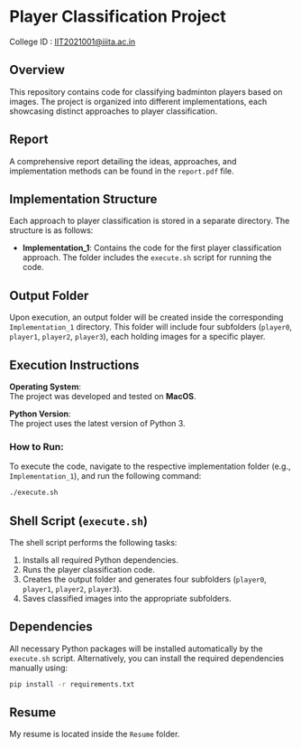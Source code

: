 
# Player Classification Project

College ID : IIT2021001@iiita.ac.in

## Overview

This repository contains code for classifying badminton players based on images. The project is organized into different implementations, each showcasing distinct approaches to player classification.

## Report

A comprehensive report detailing the ideas, approaches, and implementation methods can be found in the `report.pdf` file.

## Implementation Structure

Each approach to player classification is stored in a separate directory. The structure is as follows:

- **Implementation_1**: Contains the code for the first player classification approach. The folder includes the `execute.sh` script for running the code.

## Output Folder

Upon execution, an output folder will be created inside the corresponding `Implementation_1` directory. This folder will include four subfolders (`player0`, `player1`, `player2`, `player3`), each holding images for a specific player.

## Execution Instructions

**Operating System**:  
The project was developed and tested on **MacOS**.

**Python Version**:  
The project uses the latest version of Python 3.

### How to Run:

To execute the code, navigate to the respective implementation folder (e.g., `Implementation_1`), and run the following command:

```bash
./execute.sh
```

## Shell Script (`execute.sh`)

The shell script performs the following tasks:

1. Installs all required Python dependencies.
2. Runs the player classification code.
3. Creates the output folder and generates four subfolders (`player0`, `player1`, `player2`, `player3`).
4. Saves classified images into the appropriate subfolders.

## Dependencies

All necessary Python packages will be installed automatically by the `execute.sh` script. Alternatively, you can install the required dependencies manually using:

```bash
pip install -r requirements.txt
```

## Resume

My resume is located inside the `Resume` folder.

